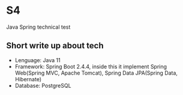 # S4
Java Spring technical test

<!-- Short write up -->
## Short write up about tech
* Lenguage: Java 11
* Framework: Spring Boot 2.4.4, inside this it implement Spring Web(Spring MVC, Apache Tomcat), Spring Data JPA(Spring Data, Hibernate)
* Database: PostgreSQL
  

